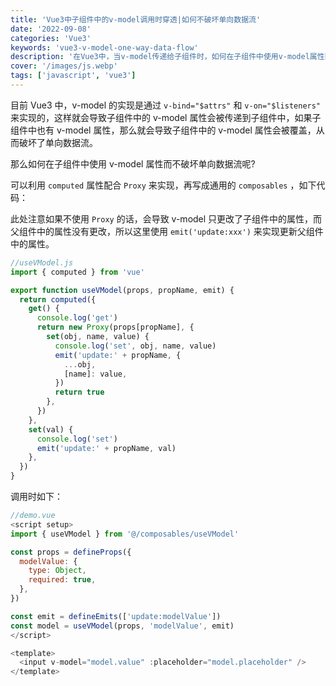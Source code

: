 ```yaml
---
title: 'Vue3中子组件中的v-model调用时穿透|如何不破坏单向数据流'
date: '2022-09-08'
categories: 'Vue3'
keywords: 'vue3-v-model-one-way-data-flow'
description: '在Vue3中，当v-model传递给子组件时，如何在子组件中使用v-model属性而不破坏单向数据流？'
cover: '/images/js.webp'
tags: ['javascript', 'vue3']
---
```


目前 Vue3 中，v-model 的实现是通过 `v-bind="$attrs"` 和 `v-on="$listeners"` 来实现的，这样就会导致子组件中的 v-model 属性会被传递到子组件中，如果子组件中也有 v-model 属性，那么就会导致子组件中的 v-model 属性会被覆盖，从而破坏了单向数据流。

那么如何在子组件中使用 v-model 属性而不破坏单向数据流呢?

可以利用 `computed` 属性配合 `Proxy` 来实现，再写成通用的 `composables` ，如下代码：

此处注意如果不使用 `Proxy` 的话，会导致 v-model 只更改了子组件中的属性，而父组件中的属性没有更改，所以这里使用 `emit('update:xxx')` 来实现更新父组件中的属性。

```js
//useVModel.js
import { computed } from 'vue'

export function useVModel(props, propName, emit) {
  return computed({
    get() {
      console.log('get')
      return new Proxy(props[propName], {
        set(obj, name, value) {
          console.log('set', obj, name, value)
          emit('update:' + propName, {
            ...obj,
            [name]: value,
          })
          return true
        },
      })
    },
    set(val) {
      console.log('set')
      emit('update:' + propName, val)
    },
  })
}
```

调用时如下：

```js
//demo.vue
<script setup>
import { useVModel } from '@/composables/useVModel'

const props = defineProps({
  modelValue: {
    type: Object,
    required: true,
  },
})

const emit = defineEmits(['update:modelValue'])
const model = useVModel(props, 'modelValue', emit)
</script>

<template>
  <input v-model="model.value" :placeholder="model.placeholder" />
</template>
```
